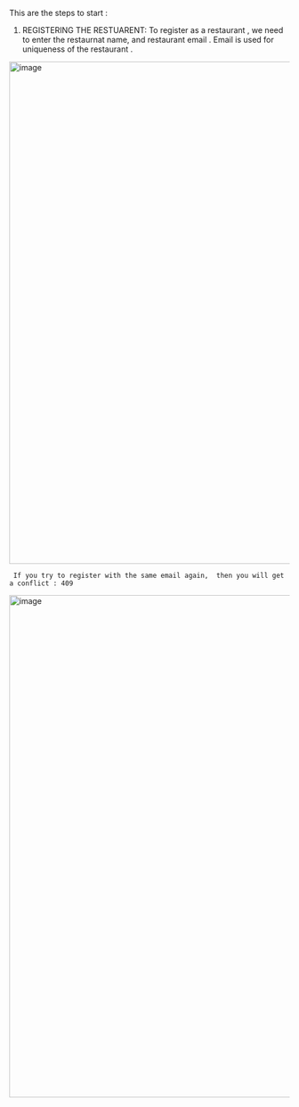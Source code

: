 This are the steps to start : 


1. REGISTERING THE RESTUARENT:
     To register as a restaurant , we need to enter the restaurnat name, and restaurant email . Email is used for uniqueness of the restaurant .


<img width="901" alt="image" src="https://github.com/user-attachments/assets/9865eb7b-dce5-4caf-9f0c-88a391fde659">


     If you try to register with the same email again,  then you will get a conflict : 409 


<img width="901" alt="image" src="https://github.com/user-attachments/assets/0eb86d16-6e0c-4fde-b9b7-f29da69f89a9">
